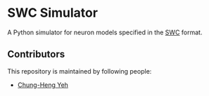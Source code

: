 # SWC Simulator

A Python simulator for neuron models specified in the
[SWC](http://www.neuronland.org/NLMorphologyConverter/MorphologyFormats/SWC/Spec.html)
format.

## Contributors
This repository is maintained by following people:

* [Chung-Heng Yeh]()
